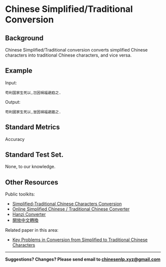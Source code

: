 # Chinese Simplified/Traditional Conversion

## Background

Chinese Simplified/Traditional conversion converts simplified Chinese characters into traditional Chinese characters, and vice versa.


## Example

Input:

```
苟利国家生死以,岂因祸福避趋之.
```

Output: 

```
苟利國家生死以,豈因禍福避趨之.
```


## Standard Metrics

Accuracy 

## <span class="t">Standard Test Set</span>.

None, to our knowledge.


## Other Resources

Public toolkits:
- [Simplified-Traditional Chinese Characters Conversion](https://www.lexilogos.com/keyboard/chinese_conversion.htm)
- [Online Simplified Chinese / Traditional Chinese Converter](https://www.purpleculture.net/traditional-simplified-converter/)
- [Hanzi Converter](https://github.com/berniey/hanziconv)
- [開放中文轉換](https://github.com/yichen0831/opencc-python)

Related paper in this area:
- [Key Problems in Conversion from Simplified to Traditional Chinese Characters](http://www.mt-archive.info/10/MTS-2013-Shi.pdf)

---

**Suggestions? Changes? Please send email to [chinesenlp.xyz@gmail.com](mailto:chinesenlp.xyz@gmail.com)**


